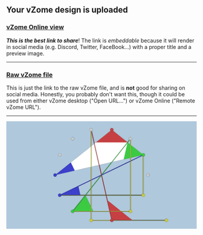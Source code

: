 ## Your vZome design is uploaded

### [vZome Online view][embed]

***This is the best link to share***!  The link is *embeddable* because it will render in social media (e.g. Discord, Twitter, FaceBook...) with a proper title and a preview image.

---

### [Raw vZome file][raw]

This is just the link to the raw vZome file, and is **not** good for
sharing on social media.
Honestly, you probably don't want this, though it could be used from either
vZome desktop ("Open URL...") or vZome Online ("Remote vZome URL").

---

![Image](<Sqrt7-from-heptagon-cotangent-sums-in-14gon-field.png>)


[embed]: <https://vzome.com/app/embed.py?url=https://raw.githubusercontent.com/david-hall/vzome-sharing/main/2021/10/31/23-45-24-Sqrt7-from-heptagon-cotangent-sums-in-14gon-field/Sqrt7-from-heptagon-cotangent-sums-in-14gon-field.vZome>
[raw]: <https://raw.githubusercontent.com/david-hall/vzome-sharing/main/2021/10/31/23-45-24-Sqrt7-from-heptagon-cotangent-sums-in-14gon-field/Sqrt7-from-heptagon-cotangent-sums-in-14gon-field.vZome>

